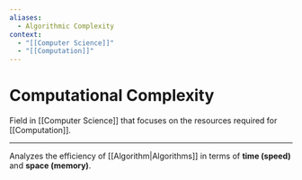 ```yaml
---
aliases:
  - Algorithmic Complexity
context:
  - "[[Computer Science]]"
  - "[[Computation]]"
---
```


# Computational Complexity

Field in [[Computer Science]] that focuses on the resources required for [[Computation]].

---

Analyzes the efficiency of [[Algorithm|Algorithms]] in terms of **time (speed)** and **space (memory)**.

